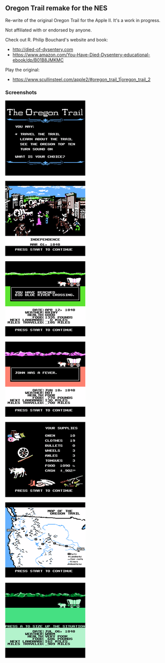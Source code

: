 ## Oregon Trail remake for the NES

Re-write of the original Oregon Trail for the Apple II. It's a work in progress. 

Not affiliated with or endorsed by anyone.

Check out R. Philip Bouchard's website and book:
- http://died-of-dysentery.com
- https://www.amazon.com/You-Have-Died-Dysentery-educational-ebook/dp/B01B8JMKMC

Play the original:
- https://www.scullinsteel.com/apple2/#oregon_trail_1|oregon_trail_2

### Screenshots

![title screen](graphics/scratch/game_011.png?raw=true)

![landmark screen](graphics/scratch/game_000.png?raw=true)

![traveling](graphics/scratch/game_009.png?raw=true)

![traveling](graphics/scratch/game_012.png?raw=true)

![supplies screen](graphics/scratch/game_001.png?raw=true)

![map screen](graphics/scratch/game_007.png?raw=true)

![monochrome mode](graphics/scratch/game_006.png?raw=true)
